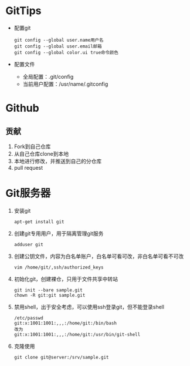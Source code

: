# GitTips

*   配置git

    ```shell
    git config --global user.name用户名
    git config --global user.email邮箱
    git config --global color.ui true命令颜色
    ```

*   配置文件
    *   全局配置：.git/config
    *   当前用户配置：/usr/name/.gitconfig

# Github

## 贡献

1.  Fork到自己仓库
2.  从自己仓库clone到本地
3.  本地进行修改，并推送到自己的分仓库
4.  pull request

# Git服务器

1.  安装git

    ```shell
    apt-get install git
    ```

2.  创建git专用用户，用于隔离管理git服务

    ```shell
    adduser git
    ```

3.  创建公钥文件，内容为白名单账户，白名单可看可改，非白名单可看不可改

    ```shell
    vim /home/git/,ssh/authorized_keys
    ```

4.  初始化git，创建裸仓，只用于文件共享中转站

    ```shell
    git init --bare sample.git
    chown -R git:git sample.git
    ```

5.  禁用shell，出于安全考虑，可以使用ssh登录git，但不能登录shell

    ```shell、
    /etc/passwd
    git:x:1001:1001:,,,:/home/git:/bin/bash
    改为
    git:x:1001:1001:,,,:/home/git:/usr/bin/git-shell
    ```

6.  克隆使用

    ```shell
    git clone git@server:/srv/sample.git
    ```

    

    